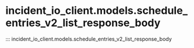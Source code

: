 # incident_io_client.models.schedule_entries_v2_list_response_body

::: incident_io_client.models.schedule_entries_v2_list_response_body